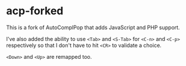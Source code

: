 acp-forked
==========

This is a fork of AutoComplPop that adds JavaScript and PHP support.

I've also added the ability to use `<Tab>` and `<S-Tab>` for `<C-n>` and
`<C-p>` respectively so that I don't have to hit `<CR>` to validate a choice.

`<Down>` and `<Up>` are remapped too.

